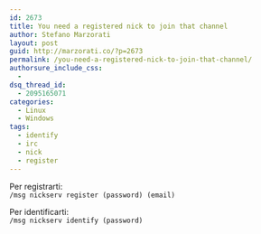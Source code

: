 ```yaml
---
id: 2673
title: You need a registered nick to join that channel
author: Stefano Marzorati
layout: post
guid: http://marzorati.co/?p=2673
permalink: /you-need-a-registered-nick-to-join-that-channel/
authorsure_include_css:
  - 
dsq_thread_id:
  - 2095165071
categories:
  - Linux
  - Windows
tags:
  - identify
  - irc
  - nick
  - register
---
```

Per registrarti:  
`/msg nickserv register (password) (email)`

Per identificarti:  
`/msg nickserv identify (password)`
